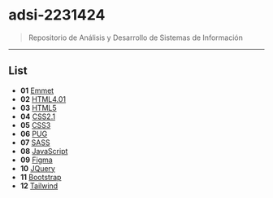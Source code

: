 # adsi-2231424

> Repositorio de Análisis y Desarrollo de Sistemas de Información

---

## List

- **01** [Emmet](Ofac/01-emmet/)
- **02** [HTML4.01](Ofac/02-html4.01/)
- **03** [HTML5](Ofac/03-html5/)
- **04** [CSS2.1](Ofac/04-css2.1/)
- **05** [CSS3](Ofac/05-css3/)
- **06** [PUG](Ofac/06-pug/)
- **07** [SASS](Ofac/07-sass/)
- **08** [JavaScript](Ofac/08-JavaScript/)
- **09** [Figma](Ofac/09-Figma/)
- **10** [JQuery](Ofac/10-jQuery/)
- **11** [Bootstrap](Ofac/11-Bootstrap/)
- **12** [Tailwind](Ofac/12-Tailwind/)
